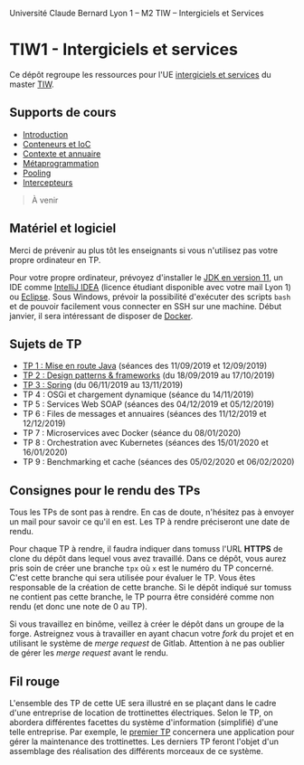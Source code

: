 Université Claude Bernard Lyon 1 – M2 TIW – Intergiciels et Services

# TIW1 - Intergiciels et services

Ce dépôt regroupe les ressources pour l'UE [intergiciels et services](http://offre-de-formations.univ-lyon1.fr/ue-16806-345%2Fintergiciels-et-services.html) du master [TIW](http://master-info.univ-lyon1.fr/TIW/).

## Supports de cours

- [Introduction](http://emmanuel.coquery.pages.univ-lyon1.fr/slides/tiw1-01-introduction/#/)
- [Conteneurs et IoC](https://perso.liris.cnrs.fr/lionel.medini/enseignement/IS/CM/CM_IS_conteneurs.pdf)
- [Contexte et annuaire](https://perso.liris.cnrs.fr/lionel.medini/enseignement/IS/CM/CM_IS_contexte.pdf)
- [Métaprogrammation](https://perso.liris.cnrs.fr/lionel.medini/enseignement/IS/CM/CM_IS_metaprogrammation.pdf)
- [Pooling](https://perso.liris.cnrs.fr/lionel.medini/enseignement/IS/CM/CM_IS_pool.pdf)
- [Intercepteurs](http://emmanuel.coquery.pages.univ-lyon1.fr/enseignement/tiw1-is/tiw5-handlers.pdf)

> À venir
    
## Matériel et logiciel

Merci de prévenir au plus tôt les enseignants si vous n'utilisez pas votre propre ordinateur en TP.

Pour votre propre ordinateur, prévoyez d'installer le [JDK en version 11](https://adoptopenjdk.net/?variant=openjdk11&jvmVariant=hotspot), un IDE comme [IntelliJ IDEA](https://www.jetbrains.com/idea/) (licence étudiant disponible avec votre mail Lyon 1) ou [Eclipse](https://www.eclipse.org/).
Sous Windows, prévoir la possibilité d'exécuter des scripts ``bash`` et de pouvoir facilement vous connecter en SSH sur une machine.
Début janvier, il sera intéressant de disposer de [Docker](https://www.docker.com/). 
    
## Sujets de TP

- [TP 1 : Mise en route Java](tp1/README.md) (séances des 11/09/2019 et 12/09/2019)
- [TP 2 : Design patterns & frameworks](tp2/README.md) (du 18/09/2019 au 17/10/2019)
- [TP 3 : Spring](tp3/README.md) (du 06/11/2019 au 13/11/2019)
- TP 4 : OSGi et chargement dynamique (séance du 14/11/2019)
- TP 5 : Services Web SOAP (séances des 04/12/2019 et 05/12/2019)
- TP 6 : Files de messages et annuaires (séances des 11/12/2019 et 12/12/2019)
- TP 7 : Microservices avec Docker (séance du 08/01/2020)
- TP 8 : Orchestration avec Kubernetes (séances des 15/01/2020 et 16/01/2020)
- TP 9 : Benchmarking et cache (séances des 05/02/2020 et 06/02/2020)

## Consignes pour le rendu des TPs

Tous les TPs de sont pas à rendre. En cas de doute, n'hésitez pas à envoyer un mail pour savoir ce qu'il en est.
Les TP à rendre préciseront une date de rendu.

Pour chaque TP à rendre, il faudra indiquer dans tomuss l'URL **HTTPS** de clone du dépôt dans lequel vous avez travaillé.
Dans ce dépôt, vous aurez pris soin de créer une branche ``tpx`` où ``x`` est le numéro du TP concerné.
C'est cette branche qui sera utilisée pour évaluer le TP.
Vous êtes responsable de la création de cette branche. 
Si le dépôt indiqué sur tomuss ne contient pas cette branche, le TP pourra être considéré comme non rendu (et donc une note de 0 au TP).

Si vous travaillez en binôme, veillez à créer le dépôt dans un groupe de la forge. 
Astreignez vous à travailler en ayant chacun votre _fork_ du projet et en utilisant le système de _merge request_ de Gitlab.
Attention à ne pas oublier de gérer les _merge request_ avant le rendu.
    

## Fil rouge

L'ensemble des TP de cette UE sera illustré en se plaçant dans le cadre d'une entreprise de location de trottinettes électriques.
Selon le TP, on abordera différentes facettes du système d'information (simplifié) d'une telle entreprise.
Par exemple, le [premier TP](tp1/README.md) concernera une application pour gérer la maintenance des trottinettes.
Les derniers TP feront l'objet d'un assemblage des réalisation des différents morceaux de ce système.


